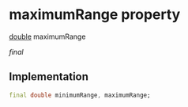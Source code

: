 


# maximumRange property






[double](https://api.flutter.dev/flutter/dart-core/double-class.html) maximumRange
  
_final_






## Implementation

```dart
final double minimumRange, maximumRange;


```







